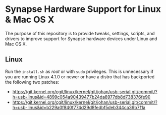 Synapse Hardware Support for Linux & Mac OS X
=============================================

The purpose of this repository is to provide tweaks, settings, scripts,
and drivers to improve support for Synapse hardware devices under Linux
and Mac OS X.

Linux
-----

Run the `install.sh` as *root* or with `sudo` privileges. This is unnecessary if
you are running Linux 4.1.0 or newer or have a distro that has backported the
following two patches:
* https://git.kernel.org/cgit/linux/kernel/git/johan/usb-serial.git/commit/?h=usb-linus&id=4899c054a90439477b24da8977db8d738376fe90
* https://git.kernel.org/cgit/linux/kernel/git/johan/usb-serial.git/commit/?h=usb-linus&id=b229a0f840f774d29d8fedbf5deb344ca36b7f1a